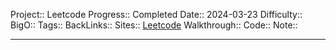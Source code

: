 Project:: Leetcode
Progress:: Completed
Date:: 2024-03-23
Difficulty:: 
BigO:: 
Tags:: 
BackLinks:: 
Sites:: [Leetcode]()
Walkthrough:: 
Code:: 
Note:: 

---
